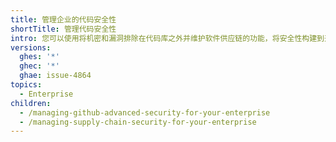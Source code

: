 ```yaml
---
title: 管理企业的代码安全性
shortTitle: 管理代码安全性
intro: 您可以使用将机密和漏洞排除在代码库之外并维护软件供应链的功能，将安全性构建到开发人员的工作流程中。
versions:
  ghes: '*'
  ghec: '*'
  ghae: issue-4864
topics:
  - Enterprise
children:
  - /managing-github-advanced-security-for-your-enterprise
  - /managing-supply-chain-security-for-your-enterprise
---
```


